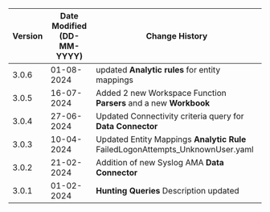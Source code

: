 | **Version** | **Date Modified (DD-MM-YYYY)** | **Change History**                                                 |
|-------------|--------------------------------|--------------------------------------------------------------------|
| 3.0.6       | 01-08-2024                     | updated **Analytic rules** for entity mappings  |
| 3.0.5       | 16-07-2024                     |  Added 2 new Workspace Function **Parsers** and a new **Workbook**       |
| 3.0.4       | 27-06-2024                     |  Updated Connectivity criteria query for **Data Connector**        |
| 3.0.3       | 10-04-2024                     |  Updated Entity Mappings **Analytic Rule** FailedLogonAttempts_UnknownUser.yaml    |
| 3.0.2       | 21-02-2024                     |  Addition of new Syslog AMA **Data Connector**                     |  
| 3.0.1       | 01-02-2024                     |  **Hunting Queries** Description updated                           |                                                                                                                                 
